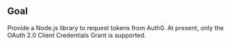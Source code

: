 ## Goal ##

Provide a Node.js library to request tokens from Auth0. At present, only the OAuth 2.0 Client Credentials Grant is supported. 
